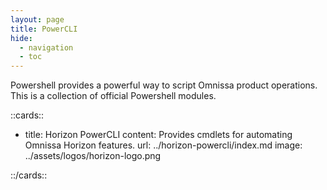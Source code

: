```yaml
---
layout: page
title: PowerCLI
hide:
  - navigation
  - toc
---
```


Powershell provides a powerful way to script Omnissa product operations. This is a collection of official Powershell modules.

::cards::

- title: Horizon PowerCLI
  content: Provides cmdlets for automating Omnissa Horizon features.
  url: ../horizon-powercli/index.md
  image: ../assets/logos/horizon-logo.png

::/cards::
